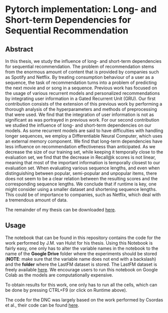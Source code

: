 # Pytorch implementation: Long- and Short-term Dependencies for Sequential Recommendation
## Abstract
In this thesis, we study the influence of long- and short-term dependencies for sequential recommendation. The problem of recommendation stems from the enormous amount of content that is provided by companies such as Spotify and Netflix. 
By treating consumption behaviour of a user as a sequence, the task of recommendation turns into a problem of predicting the next movie and or song in a sequence. Previous work has focused on the usage of various recurrent models and personalized recommendations by integrating user information in a Gated Recurrent Unit (GRU). Our first contribution consists of the extension of this previous work by performing a thorough analysis of the hyperparameters and methods of preprocessing that were used. We find that the integration of user information is not as significant as was portrayed in previous work. For our second contribution we studied the influence of long- and short-term dependencies on our models. As some recurrent models are said to have difficulties with handling longer sequences, we employ a Differentiable Neural Computer, which uses an external memory component. We find that long-term dependencies have less influence on recommendation effectiveness than anticipated. As we decrease the size of our training set, while keeping it temporally close to the evaluation set, we find that the decrease in Recall@k scores is not linear, meaning that most of the important information is temporally closest to our evaluation set. When evaluating various sequence lengths, and even when distinguishing between popular, semi-popular and unpopular items, there does not seem to be a clear relation between the resulting scores and the corresponding sequence lengths. We conclude that if runtime is key, one might consider using a smaller dataset and shortening sequence lengths. This could be of importance to companies, such as Netflix, which deal with a tremendous amount of data.

The remainder of my thesis can be downloaded [here](https://www.ru.nl/publish/pages/769526/c_mick_van_hulst.pdf).

## Usage
The notebook that can be found in this repository contains the code for the work performed by J.M. van Hulst for his thesis. Using this Notebook is fairly easy, one only has to alter the variable names in the notebook to the name of the **Google Drive** folder where the experiments should be stored (**NOTE**: make sure that the variable name does not end with a backslash) and the **folder** where the LastFM dataset is stored. The LastFM dataset is freely available [here](https://www.dtic.upf.edu/~ocelma/MusicRecommendationDataset/lastfm-1K.html). We encourage users to run this notebook on Google Colab as the models are computationally expensive.

To obtain results for this work, one only has to run all the cells, which can be done by pressing CTRL+F9 (or click on Runtime above). 

The code for the DNC was largely based on the work performed by Csordas et al., their code can be found [here](https://github.com/xdever/dnc).
